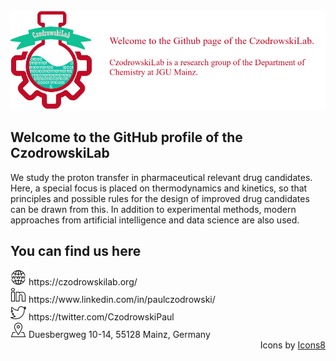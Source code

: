 <picture>
 <img alt="CzodrowskiLab Banner" src="./CzodrowskiLab_banner_gh.png">
</picture>

## Welcome to the GitHub profile of the CzodrowskiLab
We study the proton transfer in pharmaceutical relevant drug candidates. Here, a special focus is placed on thermodynamics and kinetics, so that principles and possible rules for the design of improved drug candidates can be drawn from this. In addition to experimental methods, modern approaches from artificial intelligence and data science are also used.

## You can find us here
<div align="left">
 <picture>
 <source media="(prefers-color-scheme: dark)" srcset="./icons8-website-50-white.png" width="25px" height="25px">
 <source media="(prefers-color-scheme: light)" srcset="./icons8-website-50.png" width="25px" height="25px">
 <img alt="Website Logo" src="./icons8-website-50.png" width="25px" height="25px">
</picture> https://czodrowskilab.org/
</div>
<div align="left">
 <picture>
  <source media="(prefers-color-scheme: dark)" srcset="./icons8-linkedin-50-white.png" width="25px" height="25px">
  <source media="(prefers-color-scheme: light)" srcset="./icons8-linkedin-50.png" width="25px" height="25px">
  <img alt="Linkedin Logo" src="./icons8-linkedin-50.png" width="25px" height="25px">
 </picture> https://www.linkedin.com/in/paulczodrowski/
</div>
<div align="left">
 <picture>
  <source media="(prefers-color-scheme: dark)" srcset="./icons8-twitter-50-white.png" width="25px" height="25px">
  <source media="(prefers-color-scheme: light)" srcset="./icons8-twitter-50.png" width="25px" height="25px">
  <img alt="Twitter Logo" src="./icons8-twitter-50.png" width="25px" height="25px">
 </picture> https://twitter.com/CzodrowskiPaul
</div>

<div align="left">
 <picture>
  <source media="(prefers-color-scheme: dark)" srcset="./icons8-address-50-white.png" width="25px" height="25px">
  <source media="(prefers-color-scheme: light)" srcset="./icons8-address-50.png" width="25px" height="25px">
  <img alt="Address Logo" src="./icons8-address-50.png" width="25px" height="25px">
 </picture> Duesbergweg 10-14, 55128 Mainz, Germany
</div>

<div align="right">
  Icons by <a href="https://icons8.com" _target="blank">Icons8</a>
</div>
